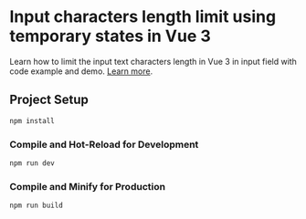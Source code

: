 # Input characters length limit using temporary states in Vue 3

Learn how to limit the input text characters length in Vue 3 in input field with code example and demo. [Learn more](https://www.nightprogrammer.com/vue-js/limit-input-text-characters-length-using-temporary-states-in-vue-3-example).

## Project Setup

```sh
npm install
```

### Compile and Hot-Reload for Development

```sh
npm run dev
```

### Compile and Minify for Production

```sh
npm run build
```
